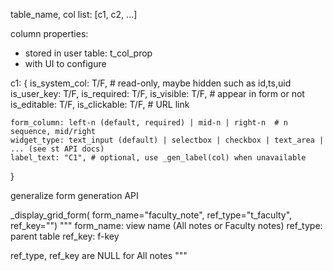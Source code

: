table_name, 
col list: [c1, c2, ...]

column properties: 
- stored in user table: t_col_prop
- with UI to configure

c1: {
	is_system_col: T/F,   # read-only, maybe hidden such as id,ts,uid
	is_user_key: T/F,
	is_required: T/F,
	is_visible: T/F,  # appear in form or not
	is_editable: T/F,
	is_clickable: T/F,  # URL link

	form_column: left-n (default, required) | mid-n | right-n  # n sequence, mid/right
	widget_type: text_input (default) | selectbox | checkbox | text_area | ... (see st API docs)
	label_text: "C1", # optional, use _gen_label(col) when unavailable

}


generalize form generation API

_display_grid_form(
	form_name="faculty_note", 
	ref_type="t_faculty", 
	ref_key="")
"""
form_name: view name (All notes or Faculty notes)
ref_type: parent table
ref_key: f-key

ref_type, ref_key are NULL for All notes
"""